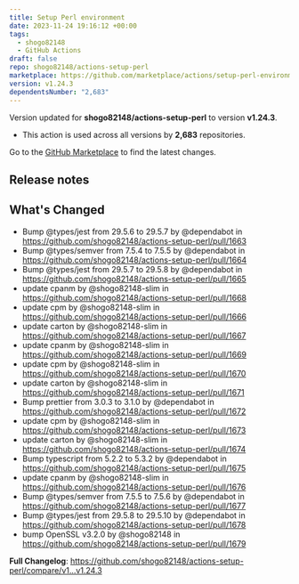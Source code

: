 ```yaml
---
title: Setup Perl environment
date: 2023-11-24 19:16:12 +00:00
tags:
  - shogo82148
  - GitHub Actions
draft: false
repo: shogo82148/actions-setup-perl
marketplace: https://github.com/marketplace/actions/setup-perl-environment
version: v1.24.3
dependentsNumber: "2,683"
---
```



Version updated for **shogo82148/actions-setup-perl** to version **v1.24.3**.
- This action is used across all versions by **2,683** repositories.

Go to the [GitHub Marketplace](https://github.com/marketplace/actions/setup-perl-environment) to find the latest changes.

## Release notes

## What's Changed
* Bump @types/jest from 29.5.6 to 29.5.7 by @dependabot in https://github.com/shogo82148/actions-setup-perl/pull/1663
* Bump @types/semver from 7.5.4 to 7.5.5 by @dependabot in https://github.com/shogo82148/actions-setup-perl/pull/1664
* Bump @types/jest from 29.5.7 to 29.5.8 by @dependabot in https://github.com/shogo82148/actions-setup-perl/pull/1665
* update cpanm by @shogo82148-slim in https://github.com/shogo82148/actions-setup-perl/pull/1668
* update cpm by @shogo82148-slim in https://github.com/shogo82148/actions-setup-perl/pull/1666
* update carton by @shogo82148-slim in https://github.com/shogo82148/actions-setup-perl/pull/1667
* update cpanm by @shogo82148-slim in https://github.com/shogo82148/actions-setup-perl/pull/1669
* update cpm by @shogo82148-slim in https://github.com/shogo82148/actions-setup-perl/pull/1670
* update carton by @shogo82148-slim in https://github.com/shogo82148/actions-setup-perl/pull/1671
* Bump prettier from 3.0.3 to 3.1.0 by @dependabot in https://github.com/shogo82148/actions-setup-perl/pull/1672
* update cpm by @shogo82148-slim in https://github.com/shogo82148/actions-setup-perl/pull/1673
* update carton by @shogo82148-slim in https://github.com/shogo82148/actions-setup-perl/pull/1674
* Bump typescript from 5.2.2 to 5.3.2 by @dependabot in https://github.com/shogo82148/actions-setup-perl/pull/1675
* update cpanm by @shogo82148-slim in https://github.com/shogo82148/actions-setup-perl/pull/1676
* Bump @types/semver from 7.5.5 to 7.5.6 by @dependabot in https://github.com/shogo82148/actions-setup-perl/pull/1677
* Bump @types/jest from 29.5.8 to 29.5.10 by @dependabot in https://github.com/shogo82148/actions-setup-perl/pull/1678
* bump OpenSSL v3.2.0 by @shogo82148 in https://github.com/shogo82148/actions-setup-perl/pull/1679


**Full Changelog**: https://github.com/shogo82148/actions-setup-perl/compare/v1...v1.24.3

